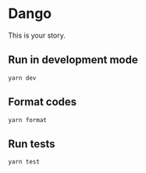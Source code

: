# Dango

This is your story.

## Run in development mode

```
yarn dev
```

## Format codes

```
yarn format
```

## Run tests

```
yarn test
```